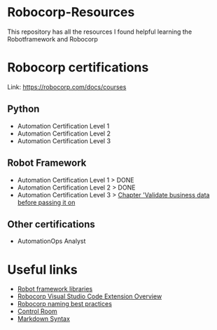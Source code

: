 # Robocorp-Resources
This repository has all the resources I found helpful learning the Robotframework and Robocorp


# Robocorp certifications
Link: https://robocorp.com/docs/courses

## Python
- Automation Certification Level 1
- Automation Certification Level 2
- Automation Certification Level 3

## Robot Framework
- Automation Certification Level 1 > DONE
- Automation Certification Level 2 > DONE
- Automation Certification Level 3 > [Chapter 'Validate business data before passing it on](https://robocorp.com/docs/courses/work-data-management-python/16-validate-business-data)

## Other certifications
- AutomationOps Analyst

# Useful links
- [Robot framework libraries](https://robocorp.com/docs/libraries/rpa-framework)
- [Robocorp Visual Studio Code Extension Overview](https://robocorp.com/docs/developer-tools/visual-studio-code/extension-features#creating-a-new-robot)
- [Robocorp naming best practices](https://robocorp.com/docs/development-guide/qa-and-best-practices/naming)
- [Control Room](https://cloud.robocorp.com/)
- [Markdown Syntax](https://www.markdownguide.org/cheat-sheet/)
